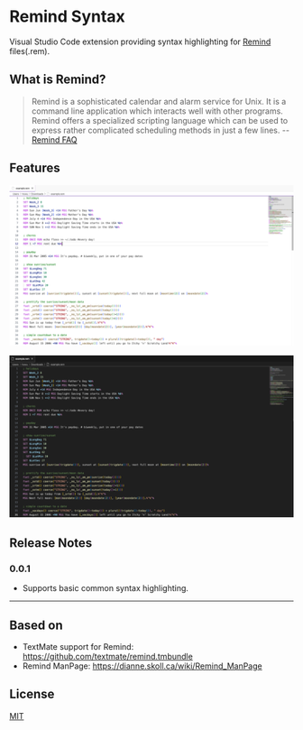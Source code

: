 # Remind Syntax

Visual Studio Code extension providing syntax highlighting for [Remind](https://dianne.skoll.ca/projects/remind/) files(.rem).

## What is Remind?

> Remind is a sophisticated calendar and alarm service for Unix. It is a command line application which interacts well with other programs. Remind offers a specialized scripting language which can be used to express rather complicated scheduling methods in just a few lines. -- [Remind FAQ](https://dianne.skoll.ca/wiki/Remind_FAQ)

## Features

![Light Theme Example](https://github.com/5macro/vscode-remind-syntax/blob/main/assets/light-theme-screenshot.png?raw=true)

![Dark Theme Example](https://github.com/5macro/vscode-remind-syntax/blob/main/assets/dark-theme-screenshot.png?raw=true)

## Release Notes

### 0.0.1

- Supports basic common syntax highlighting.

---

## Based on

- TextMate support for Remind: https://github.com/textmate/remind.tmbundle
- Remind ManPage: https://dianne.skoll.ca/wiki/Remind_ManPage

## License

[MIT](https://raw.githubusercontent.com/5macro/vscode-remind-syntax/main/LICENSE)
